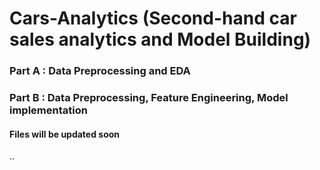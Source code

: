 # Cars-Analytics (Second-hand car sales analytics and Model Building)

### Part A : Data Preprocessing and EDA

### Part B : Data Preprocessing, Feature Engineering, Model implementation

#### Files will be updated soon
..
